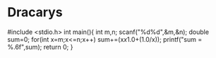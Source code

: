 # Dracarys
#include <stdio.h>
int main(){
    int m,n;
    scanf("%d%d",&m,&n);
    double sum=0;
    for(int x=m;x<=n;x++)
         sum+=(x*x*1.0+(1.0/x));
         printf("sum = %.6f",sum);
    return 0;
}
